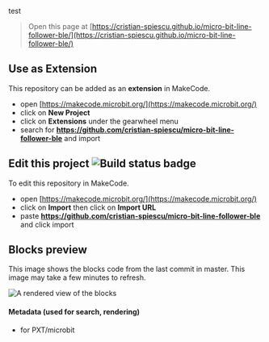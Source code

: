 test


> Open this page at [https://cristian-spiescu.github.io/micro-bit-line-follower-ble/](https://cristian-spiescu.github.io/micro-bit-line-follower-ble/)

## Use as Extension

This repository can be added as an **extension** in MakeCode.

* open [https://makecode.microbit.org/](https://makecode.microbit.org/)
* click on **New Project**
* click on **Extensions** under the gearwheel menu
* search for **https://github.com/cristian-spiescu/micro-bit-line-follower-ble** and import

## Edit this project ![Build status badge](https://github.com/cristian-spiescu/micro-bit-line-follower-ble/workflows/MakeCode/badge.svg)

To edit this repository in MakeCode.

* open [https://makecode.microbit.org/](https://makecode.microbit.org/)
* click on **Import** then click on **Import URL**
* paste **https://github.com/cristian-spiescu/micro-bit-line-follower-ble** and click import

## Blocks preview

This image shows the blocks code from the last commit in master.
This image may take a few minutes to refresh.

![A rendered view of the blocks](https://github.com/cristian-spiescu/micro-bit-line-follower-ble/raw/master/.github/makecode/blocks.png)

#### Metadata (used for search, rendering)

* for PXT/microbit
<script src="https://makecode.com/gh-pages-embed.js"></script><script>makeCodeRender("{{ site.makecode.home_url }}", "{{ site.github.owner_name }}/{{ site.github.repository_name }}");</script>

